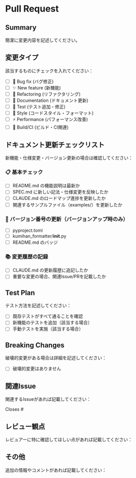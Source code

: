 # Pull Request

## Summary
簡潔に変更内容を記述してください。

## 変更タイプ
該当するものにチェックを入れてください：

- [ ] 🐛 Bug fix (バグ修正)
- [ ] ✨ New feature (新機能)
- [ ] 🔄 Refactoring (リファクタリング)
- [ ] 📝 Documentation (ドキュメント更新)
- [ ] 🧪 Test (テスト追加・修正)
- [ ] 🎨 Style (コードスタイル・フォーマット)
- [ ] ⚡ Performance (パフォーマンス改善)
- [ ] 🔧 Build/CI (ビルド・CI関連)

## ドキュメント更新チェックリスト
新機能・仕様変更・バージョン更新の場合は確認してください：

### 📋 基本チェック
- [ ] README.md の機能説明は最新か
- [ ] SPEC.md に新しい記法・仕様変更を反映したか
- [ ] CLAUDE.md のロードマップ進捗を更新したか
- [ ] 関連するサンプルファイル（examples/）を更新したか

### 🔢 バージョン番号の更新（バージョンアップ時のみ）
- [ ] pyproject.toml
- [ ] kumihan_formatter/__init__.py
- [ ] README.md のバッジ

### 📚 変更履歴の記録
- [ ] CLAUDE.md の更新履歴に追記したか
- [ ] 重要な変更の場合、関連Issue/PRを記載したか

## Test Plan
テスト方法を記述してください：

- [ ] 既存テストがすべて通ることを確認
- [ ] 新機能のテストを追加（該当する場合）
- [ ] 手動テストを実施（該当する場合）

## Breaking Changes
破壊的変更がある場合は詳細を記述してください：

- [ ] 破壊的変更はありません

## 関連Issue
関連するIssueがあれば記載してください：

Closes #

## レビュー観点
レビュアーに特に確認してほしい点があれば記載してください：

## その他
追加の情報やコメントがあれば記載してください：